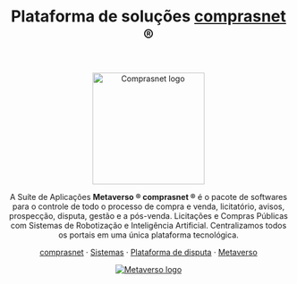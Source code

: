 <h1 align="center">Plataforma de soluções <a href="https://comprasnet.com.br/">comprasnet</a> ®</h1><br>

<p align="center">
  <a href="https://comprasnet.com.br/">
    <img src="https://comprasnet.com.br/pro/assets/img/comprasnet/comprasnet_pro.jpg" alt="Comprasnet logo" width="200">
  </a>
</p>

<p align="center">
  A Suíte de Aplicações <b>Metaverso ® comprasnet ®</b> é o pacote de softwares para o controle de todo o processo de compra e venda, licitatório, avisos, prospecção, disputa, gestão e a pós-venda.
Licitações e Compras Públicas com Sistemas de Robotização e Inteligência Artificial.
Centralizamos todos os portais em uma única plataforma tecnológica.
</p>

<p align="center">
  <a href="https://comprasnet.com.br/">comprasnet</a>
  ·
  <a href="https://comprasnet.com.br/pro/#more-features">Sistemas</a>
  ·
  <a href="https://compraspublicas.com.br/">Plataforma de disputa</a>
  ·
  <a href="https://metaverso.com.br">Metaverso</a>
</p>

<p align="center">
  <a href="https://comprasnet.com.br/">
    <img src="https://comprasnet.com.br/pro/assets/img/comprasnet/metaverso_logo.png" alt="Metaverso logo">
  </a>
</p>

